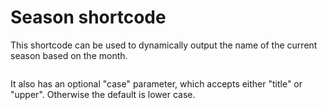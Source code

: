 # Season shortcode

This shortcode can be used to dynamically output the name of the current season based on the month.

```\[season\]
```

It also has an optional "case" parameter, which accepts either "title" or "upper". Otherwise the default is lower case.


```\[season case="upper"\]
```
